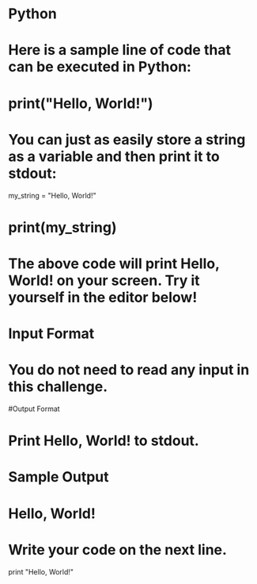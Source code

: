 # Python
# Here is a sample line of code that can be executed in Python:
# print("Hello, World!")
# You can just as easily store a string as a variable and then print it to stdout:
my_string = "Hello, World!"
# print(my_string)
# The above code will print Hello, World! on your screen. Try it yourself in the editor below!

# Input Format
# You do not need to read any input in this challenge.

#Output Format
# Print Hello, World! to stdout.

# Sample Output

# Hello, World!

# Write your code on the next line. 
print "Hello, World!"
